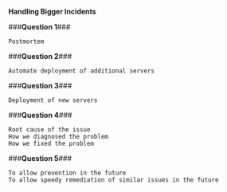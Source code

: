 
**Handling Bigger Incidents**

###**Question 1**###

```
Postmortem
```

###**Question 2**###

```
Automate deployment of additional servers
```

###**Question 3**###

```
Deployment of new servers
```

###**Question 4**###

```
Root cause of the issue
How we diagnosed the problem
How we fixed the problem
```

###**Question 5**###

```
To allow prevention in the future
To allow speedy remediation of similar issues in the future
```
